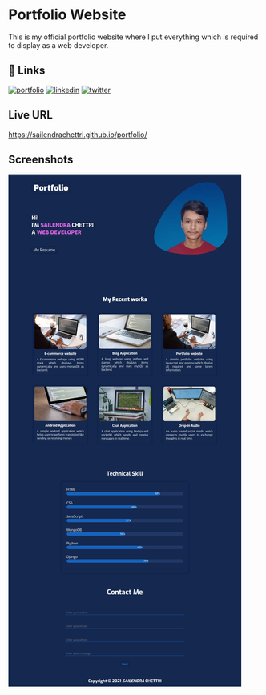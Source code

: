 
# Portfolio Website

This is my official portfolio website where I put everything which is required to display as a web developer.


## 🔗 Links
[![portfolio](https://img.shields.io/badge/my_portfolio-000?style=for-the-badge&logo=&logoColor=white)](https://sailendrachettri.github.io/portfolio)
[![linkedin](https://img.shields.io/badge/linkedin-0A66C2?style=for-the-badge&logo=linkedin&logoColor=white)](https://www.linkedin.com/in/sailendrachettri)
[![twitter](https://img.shields.io/badge/twitter-1DA1F2?style=for-the-badge&logo=twitter&logoColor=white)](https://twitter.com/sailendrchettri)

  
## Live URL

https://sailendrachettri.github.io/portfolio/



## Screenshots

![App Screenshot](https://github.com/sailendrachettri/portfolio/blob/main/img/portfolioVersions/portfolioV1.png)



